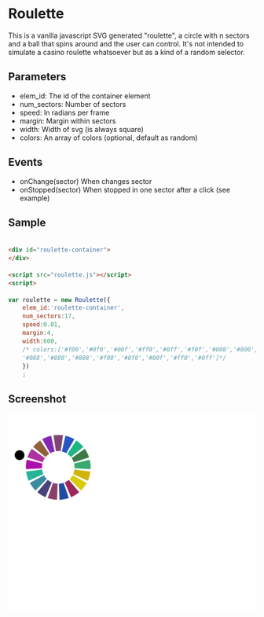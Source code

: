 # Roulette

This is a vanilla javascript SVG generated "roulette", a circle with n sectors and a ball that spins around and the user can control.
It's not intended to simulate a casino roulette whatsoever but as a kind of a random selector.


## Parameters

- elem_id: The id of the container element
- num_sectors: Number of sectors
- speed: In radians per frame
- margin: Margin within sectors
- width: Width of svg (is always square)
- colors: An array of colors  (optional, default as random)

## Events 

- onChange(sector)  When changes sector 
- onStopped(sector) When stopped in one sector after a click
(see example)

## Sample



```html

<div id="roulette-container">
</div>

<script src="roulette.js"></script>
<script>

var roulette = new Roulette({
    elem_id:'roulette-container',
    num_sectors:17,
    speed:0.01,
    margin:4,
    width:600,
    /* colors:['#f00','#0f0','#00f','#ff0','#0ff','#f0f','#008','#800','#080',
    '#088','#880','#808','#f00','#0f0','#00f','#ff0','#0ff']*/
    })
    ;


```

## Screenshot 

![Roulette](screenshots/roulette.png?raw=true "Roulette")
